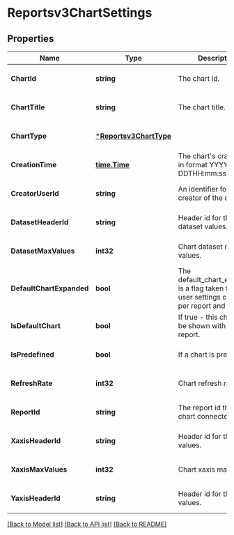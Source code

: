 # Reportsv3ChartSettings

## Properties
Name | Type | Description | Notes
------------ | ------------- | ------------- | -------------
**ChartId** | **string** | The chart id. | [optional] [default to null]
**ChartTitle** | **string** | The chart title. | [optional] [default to null]
**ChartType** | [***Reportsv3ChartType**](reportsv3ChartType.md) |  | [optional] [default to null]
**CreationTime** | [**time.Time**](time.Time.md) | The chart&#x27;s cration time in format YYYY-MM-DDTHH:mm:ss.sssZ. | [optional] [default to null]
**CreatorUserId** | **string** | An identifier for the creator of the chart. | [optional] [default to null]
**DatasetHeaderId** | **string** | Header id for the dataset values. | [optional] [default to null]
**DatasetMaxValues** | **int32** | Chart dataset max values. | [optional] [default to null]
**DefaultChartExpanded** | **bool** | The default_chart_expanded is a flag taken from the user settings collection per report and user. | [optional] [default to null]
**IsDefaultChart** | **bool** | If true - this chart will be shown with the report. | [optional] [default to null]
**IsPredefined** | **bool** | If a chart is predefined. | [optional] [default to null]
**RefreshRate** | **int32** | Chart refresh rate. | [optional] [default to null]
**ReportId** | **string** | The report id that the chart connected to. | [optional] [default to null]
**XaxisHeaderId** | **string** | Header id for the x-axis values. | [optional] [default to null]
**XaxisMaxValues** | **int32** | Chart xaxis max values. | [optional] [default to null]
**YaxisHeaderId** | **string** | Header id for the y-axis values. | [optional] [default to null]

[[Back to Model list]](../README.md#documentation-for-models) [[Back to API list]](../README.md#documentation-for-api-endpoints) [[Back to README]](../README.md)

